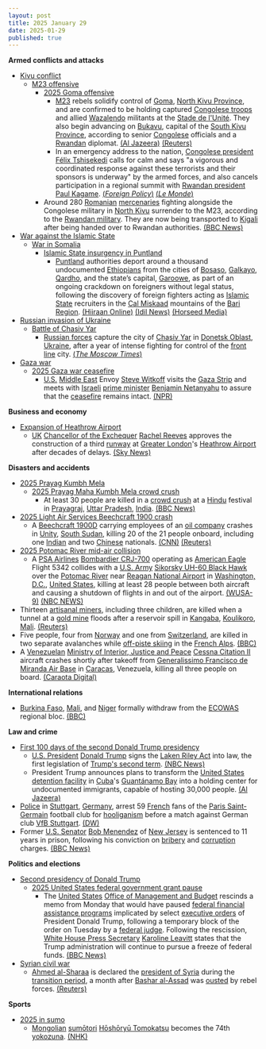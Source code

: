 ```yaml
---
layout: post
title: 2025 January 29
date: 2025-01-29
published: true
---
```



**Armed conflicts and attacks**

* [Kivu conflict](https://en.wikipedia.org/wiki/Kivu_conflict "Kivu conflict")
  + [M23 offensive](https://en.wikipedia.org/wiki/M23_offensive_%282022%E2%80%93present%29 "M23 offensive (2022–present)")
    - [2025 Goma offensive](https://en.wikipedia.org/wiki/2025_Goma_offensive "2025 Goma offensive")
      * [M23](https://en.wikipedia.org/wiki/March_23_Movement "March 23 Movement") rebels solidify control of [Goma](https://en.wikipedia.org/wiki/Goma "Goma"), [North Kivu Province](https://en.wikipedia.org/wiki/North_Kivu_Province "North Kivu Province"), and are confirmed to be holding captured [Congolese troops](https://en.wikipedia.org/wiki/Armed_Forces_of_the_Democratic_Republic_of_the_Congo "Armed Forces of the Democratic Republic of the Congo") and allied [Wazalendo](https://en.wikipedia.org/wiki/Wazalendo "Wazalendo") militants at the [Stade de l'Unité](https://en.wikipedia.org/wiki/Stade_de_l%27Unit%C3%A9 "Stade de l'Unité"). They also begin advancing on [Bukavu](https://en.wikipedia.org/wiki/Bukavu "Bukavu"), capital of the [South Kivu Province](https://en.wikipedia.org/wiki/South_Kivu "South Kivu"), according to senior [Congolese](https://en.wikipedia.org/wiki/Democratic_Republic_of_the_Congo "Democratic Republic of the Congo") officials and a [Rwandan](https://en.wikipedia.org/wiki/Rwanda "Rwanda") diplomat. [(Al Jazeera)](https://www.aljazeera.com/news/liveblog/2025/1/29/dr-congo-live-news-rwanda-backed-m23-rebels-tighten-grip-on-goma) [(Reuters)](https://www.reuters.com/world/africa/rwandas-kagame-says-he-agrees-with-us-need-ceasefire-congo-2025-01-29/)
      * In an emergency address to the nation, [Congolese president](https://en.wikipedia.org/wiki/President_of_the_Democratic_Republic_of_the_Congo "President of the Democratic Republic of the Congo") [Félix Tshisekedi](https://en.wikipedia.org/wiki/F%C3%A9lix_Tshisekedi "Félix Tshisekedi") calls for calm and says "a vigorous and coordinated response against these terrorists and their sponsors is underway" by the armed forces, and also cancels participation in a regional summit with [Rwandan president](https://en.wikipedia.org/wiki/List_of_presidents_of_Rwanda "List of presidents of Rwanda") [Paul Kagame](https://en.wikipedia.org/wiki/Paul_Kagame "Paul Kagame"). [(*Foreign Policy*)](https://foreignpolicy.com/2025/01/29/congo-rwanda-m23-rebels-goma-tshisekedi-kagame/) [(*Le Monde*)](https://www.lemonde.fr/en/international/article/2025/01/30/dr-congo-president-says-army-mounting-vigorous-response-to-m23-advance_6737579_4.html)
    - Around 280 [Romanian](https://en.wikipedia.org/wiki/Romanians "Romanians") [mercenaries](https://en.wikipedia.org/wiki/Mercenary "Mercenary") fighting alongside the Congolese military in [North Kivu](https://en.wikipedia.org/wiki/North_Kivu "North Kivu") surrender to the M23, according to the [Rwandan military](https://en.wikipedia.org/wiki/Rwandan_Defence_Force "Rwandan Defence Force"). They are now being transported to [Kigali](https://en.wikipedia.org/wiki/Kigali "Kigali") after being handed over to Rwandan authorities. [(BBC News)](https://www.bbc.co.uk/news/articles/cd0j4d7v229o)
* [War against the Islamic State](https://en.wikipedia.org/wiki/War_against_the_Islamic_State "War against the Islamic State")
  + [War in Somalia](https://en.wikipedia.org/wiki/Somali_Civil_War_%282009%E2%80%93present%29 "Somali Civil War (2009–present)")
    - [Islamic State insurgency in Puntland](https://en.wikipedia.org/wiki/Islamic_State_insurgency_in_Puntland "Islamic State insurgency in Puntland")
      * [Puntland](https://en.wikipedia.org/wiki/Puntland "Puntland") authorities deport around a thousand undocumented [Ethiopians](https://en.wikipedia.org/wiki/Ethiopians "Ethiopians") from the cities of [Bosaso](https://en.wikipedia.org/wiki/Bosaso "Bosaso"), [Galkayo](https://en.wikipedia.org/wiki/Galkayo "Galkayo"), [Qardho](https://en.wikipedia.org/wiki/Qardho "Qardho"), and the state’s capital, [Garoowe](https://en.wikipedia.org/wiki/Garoowe "Garoowe"), as part of an ongoing crackdown on foreigners without legal status, following the discovery of foreign fighters acting as [Islamic State](https://en.wikipedia.org/wiki/Islamic_State "Islamic State") recruiters in the [Cal Miskaad](https://en.wikipedia.org/wiki/Cal_Miskaad "Cal Miskaad") mountains of the [Bari Region](https://en.wikipedia.org/wiki/Bari_Region "Bari Region"). [(Hiiraan Online)](https://www.hiiraan.com/news4/2025/Jan/200008/puntland_deports_hundreds_of_undocumented_ethiopians_over_isis_recruitment_concerns.aspx) [(Idil News)](https://www.idilnews.com/puntland-oo-dib-ugu-celisay-dalkooda-boqolaal-itoobiyaan-ah/) [(Horseed Media)](https://horseedmedia.net/puntland-oo-masaafurisay-boqolaal-ajaaniib-ah-oo-sharci-darro-ku-joogay-deegaanadeeda/399908/)
* [Russian invasion of Ukraine](https://en.wikipedia.org/wiki/Russian_invasion_of_Ukraine "Russian invasion of Ukraine")
  + [Battle of Chasiv Yar](https://en.wikipedia.org/wiki/Battle_of_Chasiv_Yar "Battle of Chasiv Yar")
    - [Russian forces](https://en.wikipedia.org/wiki/Russian_Armed_Forces "Russian Armed Forces") capture the city of [Chasiv Yar](https://en.wikipedia.org/wiki/Chasiv_Yar "Chasiv Yar") in [Donetsk Oblast](https://en.wikipedia.org/wiki/Donetsk_Oblast "Donetsk Oblast"), [Ukraine](https://en.wikipedia.org/wiki/Ukraine "Ukraine"), after a year of intense fighting for control of the [front line](https://en.wikipedia.org/wiki/Front_line "Front line") city. [(*The Moscow Times*)](https://www.themoscowtimes.com/2025/01/29/chasiv-yar-falls-to-russian-forces-after-nearly-a-year-of-intense-fighting-a87781)
* [Gaza war](https://en.wikipedia.org/wiki/Gaza_war "Gaza war")
  + [2025 Gaza war ceasefire](https://en.wikipedia.org/wiki/2025_Gaza_war_ceasefire "2025 Gaza war ceasefire")
    - [U.S.](https://en.wikipedia.org/wiki/U.S. "U.S.") [Middle East](https://en.wikipedia.org/wiki/Middle_East "Middle East") Envoy [Steve Witkoff](https://en.wikipedia.org/wiki/Steve_Witkoff "Steve Witkoff") visits the [Gaza Strip](https://en.wikipedia.org/wiki/Gaza_Strip "Gaza Strip") and meets with [Israeli](https://en.wikipedia.org/wiki/Israel "Israel") [prime minister](https://en.wikipedia.org/wiki/Prime_Minister_of_Israel "Prime Minister of Israel") [Benjamin Netanyahu](https://en.wikipedia.org/wiki/Benjamin_Netanyahu "Benjamin Netanyahu") to assure that the [ceasefire](https://en.wikipedia.org/wiki/Ceasefire "Ceasefire") remains intact. [(NPR)](https://www.npr.org/2025/01/29/nx-s1-5279178/us-mideast-envoy-steve-witkoff-gaza-israel-netanyahu)

**Business and economy**

* [Expansion of Heathrow Airport](https://en.wikipedia.org/wiki/Expansion_of_Heathrow_Airport "Expansion of Heathrow Airport")
  + [UK](https://en.wikipedia.org/wiki/United_Kingdom "United Kingdom") [Chancellor of the Exchequer](https://en.wikipedia.org/wiki/Chancellor_of_the_Exchequer "Chancellor of the Exchequer") [Rachel Reeves](https://en.wikipedia.org/wiki/Rachel_Reeves "Rachel Reeves") approves the construction of a third [runway](https://en.wikipedia.org/wiki/Runway "Runway") at [Greater London](https://en.wikipedia.org/wiki/Greater_London "Greater London")'s [Heathrow Airport](https://en.wikipedia.org/wiki/Heathrow_Airport "Heathrow Airport") after decades of delays. [(Sky News)](https://news.sky.com/story/chancellor-rachel-reeves-announces-backing-for-third-heathrow-runway-13298590)

**Disasters and accidents**

* [2025 Prayag Kumbh Mela](https://en.wikipedia.org/wiki/2025_Prayag_Kumbh_Mela "2025 Prayag Kumbh Mela")
  + [2025 Prayag Maha Kumbh Mela crowd crush](https://en.wikipedia.org/wiki/2025_Prayag_Maha_Kumbh_Mela_crowd_crush "2025 Prayag Maha Kumbh Mela crowd crush")
    - At least 30 people are killed in a [crowd crush](https://en.wikipedia.org/wiki/Crowd_crush "Crowd crush") at a [Hindu](https://en.wikipedia.org/wiki/Hinduism "Hinduism") festival in [Prayagraj](https://en.wikipedia.org/wiki/Prayagraj "Prayagraj"), [Uttar Pradesh](https://en.wikipedia.org/wiki/Uttar_Pradesh "Uttar Pradesh"), [India](https://en.wikipedia.org/wiki/India "India"). [(BBC News)](https://www.bbc.com/news/live/cgq07z0yexvt)
* [2025 Light Air Services Beechcraft 1900 crash](https://en.wikipedia.org/wiki/2025_Light_Air_Services_Beechcraft_1900_crash "2025 Light Air Services Beechcraft 1900 crash")
  + A [Beechcraft 1900D](https://en.wikipedia.org/wiki/Beechcraft_1900 "Beechcraft 1900") carrying employees of an [oil company](https://en.wikipedia.org/wiki/Petroleum_industry "Petroleum industry") crashes in [Unity](https://en.wikipedia.org/wiki/Unity_%28state%29 "Unity (state)"), [South Sudan](https://en.wikipedia.org/wiki/South_Sudan "South Sudan"), killing 20 of the 21 people onboard, including one [Indian](https://en.wikipedia.org/wiki/India "India") and two [Chinese](https://en.wikipedia.org/wiki/China "China") nationals. [(CNN)](https://www.cnn.com/2025/01/29/africa/south-sudan-plane-crash-intl/index.html) [(Reuters)](https://www.reuters.com/world/africa/plane-crash-south-sudans-unity-state-kills-18-uns-radio-miraya-reports-2025-01-29/)
* [2025 Potomac River mid-air collision](https://en.wikipedia.org/wiki/2025_Potomac_River_mid-air_collision "2025 Potomac River mid-air collision")
  + A [PSA Airlines](https://en.wikipedia.org/wiki/PSA_Airlines "PSA Airlines") [Bombardier CRJ-700](https://en.wikipedia.org/wiki/Bombardier_CRJ-700 "Bombardier CRJ-700") operating as [American Eagle](https://en.wikipedia.org/wiki/American_Eagle_%28airline_brand%29 "American Eagle (airline brand)") Flight 5342 collides with a [U.S. Army](https://en.wikipedia.org/wiki/United_States_Army "United States Army") [Sikorsky UH-60 Black Hawk](https://en.wikipedia.org/wiki/Sikorsky_UH-60_Black_Hawk "Sikorsky UH-60 Black Hawk") over the [Potomac River](https://en.wikipedia.org/wiki/Potomac_River "Potomac River") near [Reagan National Airport](https://en.wikipedia.org/wiki/Ronald_Reagan_Washington_National_Airport "Ronald Reagan Washington National Airport") in [Washington, D.C.](https://en.wikipedia.org/wiki/Washington%2C_D.C. "Washington, D.C."), [United States](https://en.wikipedia.org/wiki/United_States "United States"), killing at least 28 people between both aircraft and causing a shutdown of flights in and out of the airport. [(WUSA-9)](https://www.wusa9.com/article/travel/all-flights-halted-at-reagan-national-airport-due-to-plane-crash-potomac-river-dc/65-e2090f2d-0bca-4a4c-944c-215a6398a52d) [(NBC NEWS)](https://www.nbcnews.com/news/us-news/live-blog/live-updates-plane-crashes-potomac-river-collision-helicopter-reagan-n-rcna189942)
* Thirteen [artisanal miners](https://en.wikipedia.org/wiki/Artisanal_mining "Artisanal mining"), including three children, are killed when a tunnel at a [gold mine](https://en.wikipedia.org/wiki/Gold_mine "Gold mine") floods after a reservoir spill in [Kangaba](https://en.wikipedia.org/wiki/Kangaba_Cercle "Kangaba Cercle"), [Koulikoro](https://en.wikipedia.org/wiki/Koulikoro_Region "Koulikoro Region"), [Mali](https://en.wikipedia.org/wiki/Mali "Mali"). [(Reuters)](https://www.reuters.com/world/africa/mali-gold-mine-accident-kills-more-than-dozen-including-women-children-2025-02-01/)
* Five people, four from [Norway](https://en.wikipedia.org/wiki/Norway "Norway") and one from [Switzerland](https://en.wikipedia.org/wiki/Switzerland "Switzerland"), are killed in two separate avalanches while [off-piste skiing](https://en.wikipedia.org/wiki/Off-piste_skiing "Off-piste skiing") in the [French Alps](https://en.wikipedia.org/wiki/French_Alps "French Alps"). [(BBC)](https://www.bbc.com/news/articles/czep67j3w8do)
* A [Venezuelan](https://en.wikipedia.org/wiki/Venezuela "Venezuela") [Ministry of Interior, Justice and Peace](https://en.wikipedia.org/wiki/Ministry_of_Interior%2C_Justice_and_Peace_%28Venezuela%29 "Ministry of Interior, Justice and Peace (Venezuela)") [Cessna Citation II](https://en.wikipedia.org/wiki/Cessna_Citation_II "Cessna Citation II") aircraft crashes shortly after takeoff from [Generalissimo Francisco de Miranda Air Base](https://en.wikipedia.org/wiki/Generalissimo_Francisco_de_Miranda_Air_Base "Generalissimo Francisco de Miranda Air Base") in [Caracas](https://en.wikipedia.org/wiki/Caracas "Caracas"), Venezuela, killing all three people on board. [(Caraota Digital)](https://caraotadigital.net/venezuela/avioneta-se-estrello-en-el-sector-el-volcan-en-el-hatillo-habia-despegado-desde-la-carlota/)

**International relations**

* [Burkina Faso](https://en.wikipedia.org/wiki/Burkina_Faso "Burkina Faso"), [Mali](https://en.wikipedia.org/wiki/Mali "Mali"), and [Niger](https://en.wikipedia.org/wiki/Niger "Niger") formally withdraw from the [ECOWAS](https://en.wikipedia.org/wiki/ECOWAS "ECOWAS") regional bloc. [(BBC)](https://www.bbc.com/news/articles/c5yvd91j72eo)

**Law and crime**

* [First 100 days of the second Donald Trump presidency](https://en.wikipedia.org/wiki/First_100_days_of_the_second_Donald_Trump_presidency "First 100 days of the second Donald Trump presidency")
  + [U.S. President](https://en.wikipedia.org/wiki/President_of_the_United_States "President of the United States") [Donald Trump](https://en.wikipedia.org/wiki/Donald_Trump "Donald Trump") signs the [Laken Riley Act](https://en.wikipedia.org/wiki/Laken_Riley_Act "Laken Riley Act") into law, the first legislation of [Trump's second term](https://en.wikipedia.org/wiki/Second_presidency_of_Donald_Trump "Second presidency of Donald Trump"). [(NBC News)](https://www.nbcnews.com/news/amp/rcna188917)
  + President Trump announces plans to transform the [United States detention facility](https://en.wikipedia.org/wiki/Guantanamo_Bay_detention_camp "Guantanamo Bay detention camp") in [Cuba](https://en.wikipedia.org/wiki/Cuba "Cuba")'s [Guantánamo Bay](https://en.wikipedia.org/wiki/Guant%C3%A1namo_Bay "Guantánamo Bay") into a holding center for undocumented immigrants, capable of hosting 30,000 people. [(Al Jazeera)](https://www.aljazeera.com/news/2025/1/29/us-president-trump-to-transfer-undocumented-immigrants-to-guantanamo)
* [Police](https://en.wikipedia.org/wiki/Baden-W%C3%BCrttemberg_Police "Baden-Württemberg Police") in [Stuttgart](https://en.wikipedia.org/wiki/Stuttgart "Stuttgart"), [Germany](https://en.wikipedia.org/wiki/Germany "Germany"), arrest 59 [French](https://en.wikipedia.org/wiki/France "France") fans of the [Paris Saint-Germain](https://en.wikipedia.org/wiki/Paris_Saint-Germain "Paris Saint-Germain") football club for [hooliganism](https://en.wikipedia.org/wiki/Hooliganism "Hooliganism") before a match against German club [VfB Stuttgart](https://en.wikipedia.org/wiki/VfB_Stuttgart "VfB Stuttgart"). [(DW)](https://www.dw.com/en/germany-psg-fans-arrested-champions-league/a-71443613)
* Former [U.S. Senator](https://en.wikipedia.org/wiki/U.S._Senator "U.S. Senator") [Bob Menendez](https://en.wikipedia.org/wiki/Bob_Menendez "Bob Menendez") of [New Jersey](https://en.wikipedia.org/wiki/New_Jersey "New Jersey") is sentenced to 11 years in prison, following his conviction on [bribery](https://en.wikipedia.org/wiki/Bribery "Bribery") and [corruption](https://en.wikipedia.org/wiki/Corruption "Corruption") charges. [(BBC News)](https://www.bbc.com/news/articles/clyekv226l2o)

**Politics and elections**

* [Second presidency of Donald Trump](https://en.wikipedia.org/wiki/Second_presidency_of_Donald_Trump "Second presidency of Donald Trump")
  + [2025 United States federal government grant pause](https://en.wikipedia.org/wiki/2025_United_States_federal_government_grant_pause "2025 United States federal government grant pause")
    - The [United States](https://en.wikipedia.org/wiki/United_States "United States") [Office of Management and Budget](https://en.wikipedia.org/wiki/Office_of_Management_and_Budget "Office of Management and Budget") rescinds a memo from Monday that would have paused [federal financial assistance programs](https://en.wikipedia.org/wiki/Administration_of_federal_assistance_in_the_United_States "Administration of federal assistance in the United States") implicated by select [executive orders](https://en.wikipedia.org/wiki/Executive_orders "Executive orders") of President Donald Trump, following a temporary block of the order on Tuesday by a [federal judge](https://en.wikipedia.org/wiki/Loren_AliKhan "Loren AliKhan"). Following the rescission, [White House Press Secretary](https://en.wikipedia.org/wiki/White_House_Press_Secretary "White House Press Secretary") [Karoline Leavitt](https://en.wikipedia.org/wiki/Karoline_Leavitt "Karoline Leavitt") states that the Trump administration will continue to pursue a freeze of federal funds. [(BBC News)](https://www.bbc.com/news/articles/cyv48540n4po)
* [Syrian civil war](https://en.wikipedia.org/wiki/Syrian_civil_war "Syrian civil war")
  + [Ahmed al-Sharaa](https://en.wikipedia.org/wiki/Ahmed_al-Sharaa "Ahmed al-Sharaa") is declared the [president of Syria](https://en.wikipedia.org/wiki/President_of_Syria "President of Syria") during the [transition period](https://en.wikipedia.org/wiki/First_Syrian_transitional_government "First Syrian transitional government"), a month after [Bashar al-Assad](https://en.wikipedia.org/wiki/Bashar_al-Assad "Bashar al-Assad") was [ousted](https://en.wikipedia.org/wiki/Fall_of_the_Assad_regime "Fall of the Assad regime") by rebel forces. [(Reuters)](https://www.reuters.com/world/middle-east/syrias-leader-sharaa-named-president-transitional-period-state-news-agency-says-2025-01-29/)

**Sports**

* [2025 in sumo](https://en.wikipedia.org/wiki/2025_in_sumo "2025 in sumo")
  + [Mongolian](https://en.wikipedia.org/wiki/Mongolia "Mongolia") [sumōtori](https://en.wikipedia.org/wiki/Sum%C5%8Dtori "Sumōtori") [Hōshōryū Tomokatsu](https://en.wikipedia.org/wiki/H%C5%8Dsh%C5%8Dry%C5%AB_Tomokatsu "Hōshōryū Tomokatsu") becomes the 74th [yokozuna](https://en.wikipedia.org/wiki/Yokozuna "Yokozuna"). [(NHK)](https://www3.nhk.or.jp/news/html/20250129/k10014706251000.html)
